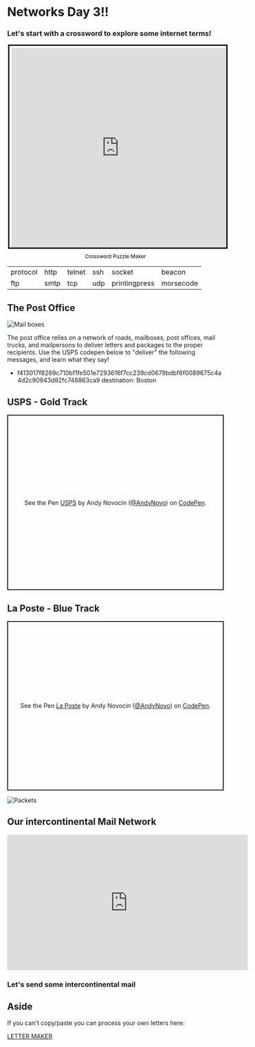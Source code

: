 <h1>Networks Day 3!!</h1>
<h3> Let's start with a crossword to explore some internet terms!</h3>
<div style="margin:auto; display:flex; flex-direction:column; height:500px; max-width:500px">
    <iframe border="0" src="https://crosswordlabs.com/embed/2020-07-06-191" style="flex:1; width:100%; padding:5px 0px 0 5px; border:3px solid black; "></iframe>
    <a target="_blank" style="align-self:center; font-size:12px; color:black; padding-top:10px; text-decoration:none;text-align:center" href="https://crosswordlabs.com">Crossword Puzzle Maker</a>
</div>


<table class="tg">
<tbody>
  <tr>
    <td class="tg-0pky">protocol</td>
    <td class="tg-0pky">http</td>
    <td class="tg-0pky">telnet</td>
    <td class="tg-0pky">ssh</td>
    <td class="tg-0pky">socket</td>
    <td class="tg-0pky">beacon</td>
  </tr>
  <tr>
    <td class="tg-0pky">ftp</td>
    <td class="tg-0pky">smtp</td>
    <td class="tg-0pky">tcp</td>
    <td class="tg-0pky">udp</td>
    <td class="tg-0pky">printingpress</td>
    <td class="tg-0pky">morsecode</td>
  </tr>
</tbody>
</table>

<h2>The Post Office</h2>
<img src="https://images.unsplash.com/photo-1508769941802-a6ca19d19e08?ixlib=rb-1.2.1&ixid=eyJhcHBfaWQiOjEyMDd9&auto=format&fit=crop&w=1349&q=80" alt="Mail boxes">

<p>The post office relies on a network of roads, mailboxes, post offices, mail trucks, and mailpersons to deliver letters and packages to the proper recipients. Use the USPS codepen below to "deliver" the following messages, and learn what they say!</p>
 
<ul>
    <li> f413017f8269c710bf1fe501e7293616f7cc239cd0679bdbf6f0089675c4a4d2c90943d82fc748863ca9
destination: Boston
 </li>
</ul>
 
 <h2> USPS - Gold Track </h2>
 
<p class="codepen" data-height="408" data-theme-id="light" data-default-tab="result" data-user="AndyNovo" data-slug-hash="dyGmgKZ" style="height: 408px; box-sizing: border-box; display: flex; align-items: center; justify-content: center; border: 2px solid; margin: 1em 0; padding: 1em;" data-pen-title="USPS">
  <span>See the Pen <a href="https://codepen.io/AndyNovo/pen/dyGmgKZ">
  USPS</a> by Andy Novocin (<a href="https://codepen.io/AndyNovo">@AndyNovo</a>)
  on <a href="https://codepen.io">CodePen</a>.</span>
</p>
<script async src="https://static.codepen.io/assets/embed/ei.js"></script>
<script async src="https://static.codepen.io/assets/embed/ei.js"></script>

<h2> La Poste - Blue Track </h2>

<p class="codepen" data-height="394" data-theme-id="light" data-default-tab="result" data-user="AndyNovo" data-slug-hash="zYrWJQO" style="height: 394px; box-sizing: border-box; display: flex; align-items: center; justify-content: center; border: 2px solid; margin: 1em 0; padding: 1em;" data-pen-title="La Poste">
  <span>See the Pen <a href="https://codepen.io/AndyNovo/pen/zYrWJQO">
  La Poste</a> by Andy Novocin (<a href="https://codepen.io/AndyNovo">@AndyNovo</a>)
  on <a href="https://codepen.io">CodePen</a>.</span>
</p>
<script async src="https://static.codepen.io/assets/embed/ei.js"></script>


![Packets](https://www.practicalnetworking.net/wp-content/uploads/2016/01/packtrav-series-title.gif)

## Our intercontinental Mail Network

<iframe width="560" height="315" src="https://www.youtube.com/embed/KEOucuVO8rw" frameborder="0" allow="accelerometer; autoplay; encrypted-media; gyroscope; picture-in-picture" allowfullscreen></iframe>


### Let's send some intercontinental mail


## Aside

If you can't copy/paste you can process your own letters here:

[LETTER MAKER](https://codepen.io/AndyNovo/full/eYJMPLZ)
